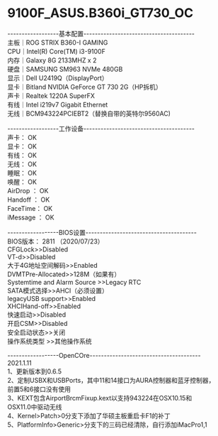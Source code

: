 # 9100F_ASUS.B360i_GT730_OC

------------------基本配置---------------------------------------  
主板｜ROG STRIX B360-I GAMING  
CPU｜Intel(R) Core(TM) i3-9100F  
内存｜Galaxy 8G 2133MHZ x 2  
硬盘｜SAMSUNG SM963 NVMe 480GB  
显示｜Dell U2419Q（DisplayPort）  
显卡｜Bitland NVIDIA GeForce GT 730 2G（HP拆机）  
声卡｜Realtek 1220A SuperFX  
有线｜Intel i219v7 Gigabit Ethernet  
无线｜BCM943224PCIEBT2（替换自带的英特尔9560AC)  

------------------工作设备---------------------------------------  
声卡：		                     OK  
显卡：		                     OK  
有线：		                     OK  
无线：		                     OK  
睡眠：		                     OK  
唤醒：		                     OK  
AirDrop ：	                  OK  
Handoff ：	                  OK  
FaceTime：                 	OK  
iMessage ：	                OK  

------------------BIOS设置---------------------------------------  
BIOS版本：	2811 （2020/07/23）  
CFGLock>>Disabled  
VT-d>>Disabled  
大于4G地址空间解码>>Enabled  
DVMTPre-Allocated>>128M（如果有）  
Systemtime and Alarm Source >>Legacy RTC  
SATA模式选择>>AHCI（必须设置）  
legacyUSB support>>Enabled  
XHCIHand-off>>Enabled  
快速启动>>Disabled  
开启CSM>>Disabled  
安全启动状态>>关闭  
操作系统类型 >>其他操作系统  

------------------OpenCOre---------------------------------------  
2021.1.11  
1、更新版本到0.6.5  
2、定制USBX和USBPorts，其中11和14接口为AURA控制器和蓝牙控制器，  
前置5和6接口没有使用  
3、KEXT包含AirportBrcmFixup.kext以支持943224在OSX10.15和  
OSX11.0中驱动无线  
4、Kernel>Patch>0分支下添加了华硕主板重启卡F1的补丁  
5、PlatformInfo>Generic>分支下的三码已经清除，自行添加iMacPro1,1  
